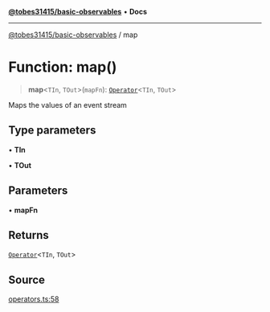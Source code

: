 [**@tobes31415/basic-observables**](../README.md) • **Docs**

***

[@tobes31415/basic-observables](../globals.md) / map

# Function: map()

> **map**\<`TIn`, `TOut`\>(`mapFn`): [`Operator`](../type-aliases/Operator.md)\<`TIn`, `TOut`\>

Maps the values of an event stream

## Type parameters

• **TIn**

• **TOut**

## Parameters

• **mapFn**

## Returns

[`Operator`](../type-aliases/Operator.md)\<`TIn`, `TOut`\>

## Source

[operators.ts:58](https://github.com/tobes31415/basic-observables/blob/c3e2dc2c699ee60e9f4a58e029cf80562cb6c910/src/operators.ts#L58)
